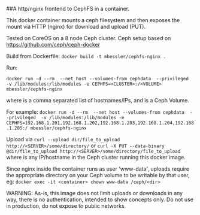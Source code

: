 ##A http/nginx frontend to CephFS in a container.

This docker container mounts a ceph filesystem and then exposes the mount via HTTP (nginx) for download and upload (PUT).

Tested on CoreOS on a 8 node Ceph cluster. Ceph setup based on https://github.com/ceph/ceph-docker

Build from Dockerfile:
    `docker build -t mbessler/cephfs-nginx .`
    
Run:

  `docker run -d --rm  --net host --volumes-from cephdata  --privileged  -v /lib/modules:/lib/modules -e CEPHFS=<CLUSTER>:/<VOLUME> mbessler/cephfs-nginx`
  
where <CLUSTER> is a comma separated list of hostnames/IPs, and <VOLUME> is a Ceph Volume.

For example:  `docker run -d --rm  --net host --volumes-from cephdata  --privileged  -v /lib/modules:/lib/modules -e CEPHFS=192.168.1.201,192.168.1.202,192.168.1.203,192.168.1.204,192.168.1.205:/ mbessler/cephfs-nginx`

Upload via
  `curl --upload dir/file_to_upload http://<SERVER>/some/directory/`
or
   `curl -X PUT --data-binary @dir/file_to_upload http://<SERVER>/some/directory/file_to_upload`
where <SERVER> is any IP/hostname in the Ceph cluster running this docker image.

Since nginx inside the container runs as user 'www-data', uploads require the appropriate directory on your Ceph volume to be writable by that user, eg:
  `docker exec -it <container> chown www-data /ceph/<dir>`

WARNING: As-is, this image does not limit uploads or downloads in any way, there is no authentication, intended to show concepts only.
         Do not use in production, do not expose to public networks.



